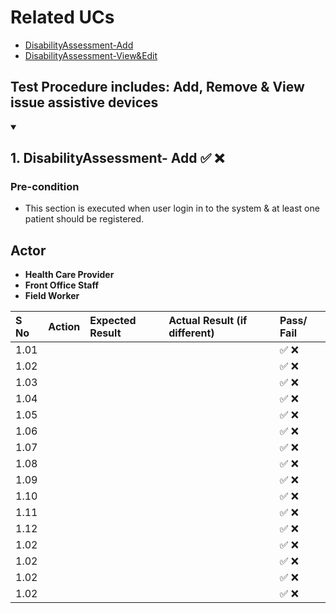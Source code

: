 # Related UCs
- [DisabilityAssessment-Add](/../main/Webusecase/ClinicalFlow/Issue%20Assistive%20Device-Add.md)
- [DisabilityAssessment-View&Edit](/../main/Webusecase/ClinicalFlow/Issue%20Assistive%20Device-View%26Remove.md)

## Test Procedure includes: Add, Remove & View issue assistive devices

<details open>
   <summary><h2>1. DisabilityAssessment- Add  ✅ ❌ </h2></summary>

### Pre-condition
- This section is executed when user login in to the system & at least one patient should be registered.

## Actor 
- **Health Care Provider**
- **Front Office Staff**
- **Field Worker**

S No | Action                      | Expected Result | Actual Result (if different)  | Pass/ Fail
:-- | :--                          | :--             | :--                           | :--
1.01 |||| ✅ ❌
1.02 |||| ✅ ❌
1.03 |||| ✅ ❌
1.04 |||| ✅ ❌
1.05 |||| ✅ ❌
1.06 |||| ✅ ❌
1.07 |||| ✅ ❌
1.08 |||| ✅ ❌
1.09 |||| ✅ ❌
1.10 |||| ✅ ❌
1.11 |||| ✅ ❌
1.12 |||| ✅ ❌
1.02 |||| ✅ ❌
1.02 |||| ✅ ❌
1.02 |||| ✅ ❌
1.02 |||| ✅ ❌


</details>
